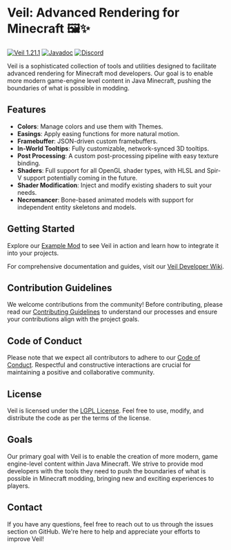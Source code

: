 # Veil: Advanced Rendering for Minecraft 🖼️✨

[![Veil 1.21.1](https://img.shields.io/maven-metadata/v?metadataUrl=https%3A%2F%2Fmaven.blamejared.com%2Ffoundry%2Fveil%2Fveil-common-1.21.1%2Fmaven-metadata.xml&label=Veil%201.21.1)](https://maven.blamejared.com/foundry/veil/veil-common-1.21.1/)
[![Javadoc](https://img.shields.io/badge/javadoc-latest-blue)](https://foundrymc.github.io/Veil/)
[![Discord](https://img.shields.io/discord/1022254439836430386.svg?label=Discord&color=blue)](https://discord.com/invite/2aqTX9QWKU)

Veil is a sophisticated collection of tools and utilities designed to facilitate advanced rendering for Minecraft mod
developers. Our goal is to enable more modern game-engine level content in Java Minecraft, pushing the boundaries of
what is possible in modding.

## Features

- **Colors**: Manage colors and use them with Themes.
- **Easings**: Apply easing functions for more natural motion.
- **Framebuffer**: JSON-driven custom framebuffers.
- **In-World Tooltips**: Fully customizable, network-synced 3D tooltips.
- **Post Processing**: A custom post-processing pipeline with easy texture binding.
- **Shaders**: Full support for all OpenGL shader types, with HLSL and Spir-V support potentially coming in the future.
- **Shader Modification**: Inject and modify existing shaders to suit your needs.
- **Necromancer**: Bone-based animated models with support for independent entity skeletons and models.

## Getting Started

Explore our [Example Mod](https://github.com/FoundryMC/veil-example-mod) to see Veil in action and learn how to
integrate it into your projects.

For comprehensive documentation and guides, visit our [Veil Developer Wiki](https://github.com/FoundryMC/Veil/wiki).

## Contribution Guidelines

We welcome contributions from the community! Before contributing, please read
our [Contributing Guidelines](CONTRIBUTING.md) to understand our processes and ensure your contributions align with the
project goals.

## Code of Conduct

Please note that we expect all contributors to adhere to our [Code of Conduct](CODE_OF_CONDUCT.md). Respectful and
constructive interactions are crucial for maintaining a positive and collaborative community.

## License

Veil is licensed under the [LGPL License](LICENSE). Feel free to use, modify, and distribute the code as per the terms
of the license.

## Goals

Our primary goal with Veil is to enable the creation of more modern, game engine-level content within Java Minecraft. We
strive to provide mod developers with the tools they need to push the boundaries of what is possible in Minecraft
modding, bringing new and exciting experiences to players.

## Contact

If you have any questions, feel free to reach out to us through the issues section on GitHub. We're here to help and
appreciate your efforts to improve Veil!
